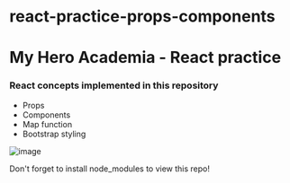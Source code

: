 # react-practice-props-components
<h1>My Hero Academia - React practice</h1>
<h3> React concepts implemented in this repository </h3>
<ul>
  <li>Props</li>
  <li>Components</li>
  <li>Map function</li>
  <li>Bootstrap styling</li>
</ul>

![image](https://user-images.githubusercontent.com/94074831/152246436-be0970f1-6b44-47ca-8b34-249d24a7697c.png)

<p>Don't forget to install node_modules to view this repo!</p>
